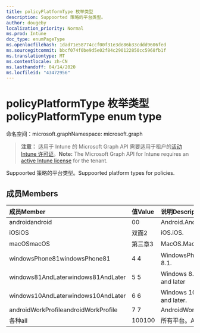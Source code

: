 ```yaml
---
title: policyPlatformType 枚举类型
description: Suppoorted 策略的平台类型。
author: dougeby
localization_priority: Normal
ms.prod: Intune
doc_type: enumPageType
ms.openlocfilehash: 1dad71e58774ccf00f31e3de86b33cddd9606fed
ms.sourcegitcommit: bbcf074f0be9d5e02f84c290122850cc5968fb1f
ms.translationtype: MT
ms.contentlocale: zh-CN
ms.lasthandoff: 04/14/2020
ms.locfileid: "43472956"
---
```

# <a name="policyplatformtype-enum-type"></a><span data-ttu-id="36471-103">policyPlatformType 枚举类型</span><span class="sxs-lookup"><span data-stu-id="36471-103">policyPlatformType enum type</span></span>

<span data-ttu-id="36471-104">命名空间：microsoft.graph</span><span class="sxs-lookup"><span data-stu-id="36471-104">Namespace: microsoft.graph</span></span>

> <span data-ttu-id="36471-105">**注意：** 适用于 Intune 的 Microsoft Graph API 需要适用于租户的[活动 Intune 许可证](https://go.microsoft.com/fwlink/?linkid=839381)。</span><span class="sxs-lookup"><span data-stu-id="36471-105">**Note:** The Microsoft Graph API for Intune requires an [active Intune license](https://go.microsoft.com/fwlink/?linkid=839381) for the tenant.</span></span>

<span data-ttu-id="36471-106">Suppoorted 策略的平台类型。</span><span class="sxs-lookup"><span data-stu-id="36471-106">Suppoorted platform types for policies.</span></span>

## <a name="members"></a><span data-ttu-id="36471-107">成员</span><span class="sxs-lookup"><span data-stu-id="36471-107">Members</span></span>
|<span data-ttu-id="36471-108">成员</span><span class="sxs-lookup"><span data-stu-id="36471-108">Member</span></span>|<span data-ttu-id="36471-109">值</span><span class="sxs-lookup"><span data-stu-id="36471-109">Value</span></span>|<span data-ttu-id="36471-110">说明</span><span class="sxs-lookup"><span data-stu-id="36471-110">Description</span></span>|
|:---|:---|:---|
|<span data-ttu-id="36471-111">android</span><span class="sxs-lookup"><span data-stu-id="36471-111">android</span></span>|<span data-ttu-id="36471-112">0</span><span class="sxs-lookup"><span data-stu-id="36471-112">0</span></span>|<span data-ttu-id="36471-113">Android.</span><span class="sxs-lookup"><span data-stu-id="36471-113">Android.</span></span>|
|<span data-ttu-id="36471-114">iOS</span><span class="sxs-lookup"><span data-stu-id="36471-114">iOS</span></span>|<span data-ttu-id="36471-115">双面</span><span class="sxs-lookup"><span data-stu-id="36471-115">2</span></span>|<span data-ttu-id="36471-116">iOS.</span><span class="sxs-lookup"><span data-stu-id="36471-116">iOS.</span></span>|
|<span data-ttu-id="36471-117">macOS</span><span class="sxs-lookup"><span data-stu-id="36471-117">macOS</span></span>|<span data-ttu-id="36471-118">第三章</span><span class="sxs-lookup"><span data-stu-id="36471-118">3</span></span>|<span data-ttu-id="36471-119">MacOS.</span><span class="sxs-lookup"><span data-stu-id="36471-119">MacOS.</span></span>|
|<span data-ttu-id="36471-120">windowsPhone81</span><span class="sxs-lookup"><span data-stu-id="36471-120">windowsPhone81</span></span>|<span data-ttu-id="36471-121">4 </span><span class="sxs-lookup"><span data-stu-id="36471-121">4</span></span>|<span data-ttu-id="36471-122">WindowsPhone 8.1。</span><span class="sxs-lookup"><span data-stu-id="36471-122">WindowsPhone 8.1.</span></span>|
|<span data-ttu-id="36471-123">windows81AndLater</span><span class="sxs-lookup"><span data-stu-id="36471-123">windows81AndLater</span></span>|<span data-ttu-id="36471-124">5 </span><span class="sxs-lookup"><span data-stu-id="36471-124">5</span></span>|<span data-ttu-id="36471-125">Windows 8.1 及更高版本</span><span class="sxs-lookup"><span data-stu-id="36471-125">Windows 8.1 and later</span></span>|
|<span data-ttu-id="36471-126">windows10AndLater</span><span class="sxs-lookup"><span data-stu-id="36471-126">windows10AndLater</span></span>|<span data-ttu-id="36471-127">6 </span><span class="sxs-lookup"><span data-stu-id="36471-127">6</span></span>|<span data-ttu-id="36471-128">Windows 10 及更高版本。</span><span class="sxs-lookup"><span data-stu-id="36471-128">Windows 10 and later.</span></span>|
|<span data-ttu-id="36471-129">androidWorkProfile</span><span class="sxs-lookup"><span data-stu-id="36471-129">androidWorkProfile</span></span>|<span data-ttu-id="36471-130">7 </span><span class="sxs-lookup"><span data-stu-id="36471-130">7</span></span>|<span data-ttu-id="36471-131">AndroidWorkProfile.</span><span class="sxs-lookup"><span data-stu-id="36471-131">AndroidWorkProfile.</span></span>|
|<span data-ttu-id="36471-132">各种</span><span class="sxs-lookup"><span data-stu-id="36471-132">all</span></span>|<span data-ttu-id="36471-133">100</span><span class="sxs-lookup"><span data-stu-id="36471-133">100</span></span>|<span data-ttu-id="36471-134">所有平台。</span><span class="sxs-lookup"><span data-stu-id="36471-134">All platforms.</span></span>|







